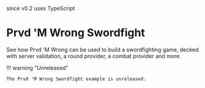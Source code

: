 <div class="pmwdoc-reference-tags">
<span class="pmwdoc-reference-since">since v0.2</span>
<span class="pmwdoc-reference-since">uses TypeScript</span>
</div>

# Prvd 'M Wrong Swordfight

See how Prvd 'M Wrong can be used to build a swordfighting game, decked with
server validation, a round provider, a combat provider and more.

!!! warning "Unreleased"

    The Prvd 'M Wrong Swordfight example is unreleased.
